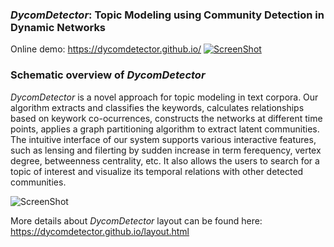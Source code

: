 ### *DycomDetector*: Topic Modeling using Community Detection in Dynamic Networks
Online demo:  https://dycomdetector.github.io/
[![ScreenShot](https://github.com/iDataVisualizationLab/DycomDetector/blob/master/dycomthumb.png)](https://youtu.be/Sk1rde-C0Pc)

### Schematic overview of *DycomDetector*
*DycomDetector* is a novel approach for topic modeling in text corpora. Our algorithm extracts and classifies the keywords, calculates relationships based on keywork co-ocurrences, constructs the networks at different time points, applies a graph partitioning algorithm to extract latent communities. The intuitive interface of our system supports various interactive features, such as lensing and filerting by sudden increase in term ferequency, vertex degree, betweenness centrality, etc. It also allows the users to search for a topic of interest and visualize its temporal relations with other detected communities.

![ScreenShot](https://github.com/DycomDetector/DycomDetector.github.io/blob/master/images2/schema2.png)

More details about *DycomDetector* layout can be found here: https://dycomdetector.github.io/layout.html 





